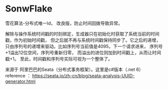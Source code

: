 # SonwFlake
雪花算法-分布式唯一Id， 改良版，防止时间回拨导致异常。

解除与操作系统时间戳的时刻绑定，生成器只在初始化时获取了系统当前的时间戳，作为初始时间戳， 
但之后就不再与系统时间戳保持同步了。它之后的递增，只由序列号的递增来驱动。比如序列号当前值是4095，下一个请求进来， 序列号+1溢出12位空间，序列号重新归零，
而溢出的进位则加到时间戳上，从而让时间戳+1。 至此，时间戳和序列号实际可视为一个整体了。

来源于 阿里巴巴的Seata（分布式事务框架）。这里是c#版本（.net 6）
reference ： https://seata.io/zh-cn/blog/seata-analysis-UUID-generator.html
